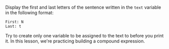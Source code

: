 
Display the first and last letters of the sentence written in the `text` variable in the following format:

```text
First: N
Last: t
```

Try to create only one variable to be assigned to the text to before you print it. In this lesson, we're practicing building a compound expression.
